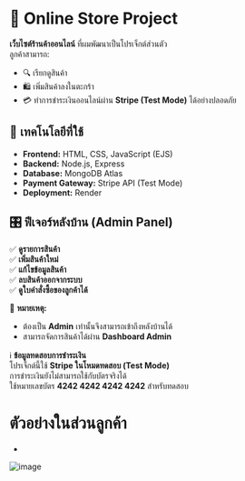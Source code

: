 # 🛒 Online Store Project

**เว็บไซต์ร้านค้าออนไลน์** ที่ผมพัฒนาเป็นโปรเจ็กต์ส่วนตัว  
ลูกค้าสามารถ:
- 🔍 เรียกดูสินค้า  
- 🛍 เพิ่มสินค้าลงในตะกร้า  
- 💳 ทำการชำระเงินออนไลน์ผ่าน **Stripe (Test Mode)** ได้อย่างปลอดภัย  

## 🚀 เทคโนโลยีที่ใช้
- **Frontend:** HTML, CSS, JavaScript (EJS)  
- **Backend:** Node.js, Express  
- **Database:** MongoDB Atlas
- **Payment Gateway:** Stripe API (Test Mode)  
- **Deployment:** Render  

## 🎛 ฟีเจอร์หลังบ้าน (Admin Panel)
✅ **ดูรายการสินค้า**  
✅ **เพิ่มสินค้าใหม่**  
✅ **แก้ไขข้อมูลสินค้า**  
✅ **ลบสินค้าออกจากระบบ**  
✅ **ดูใบคำสั่งซื้อของลูกค้าได้**  

🔐 **หมายเหตุ:**  
- ต้องเป็น **Admin** เท่านั้นจึงสามารถเข้าถึงหลังบ้านได้  
- สามารถจัดการสินค้าได้ผ่าน **Dashboard Admin**  


ℹ️ **ข้อมูลทดสอบการชำระเงิน**  
โปรเจ็กต์นี้ใช้ **Stripe ในโหมดทดสอบ (Test Mode)**  
การชำระเงินยังไม่สามารถใช้กับบัตรจริงได้  
ใช้หมายเลขบัตร **4242 4242 4242 4242** สำหรับทดสอบ  


# ตัวอย่างในส่วนลูกค้า
- 
![image](https://github.com/user-attachments/assets/393fe5d5-e769-494a-9162-363e9b57e61a)
